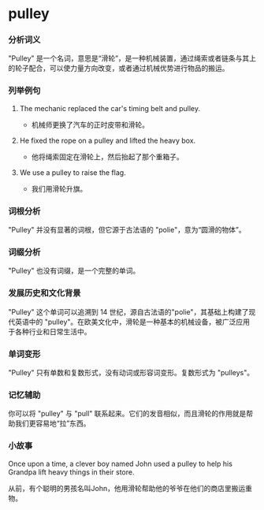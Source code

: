 # pulley

### 分析词义

  

"Pulley" 是一个名词，意思是“滑轮”，是一种机械装置，通过绳索或者链条与其上的轮子配合，可以使力量方向改变，或者通过机械优势进行物品的搬运。

  

### 列举例句

  

1.  The mechanic replaced the car's timing belt and pulley.
    
      
    
    *   机械师更换了汽车的正时皮带和滑轮。
    
      
    
2.  He fixed the rope on a pulley and lifted the heavy box.
    
      
    
    *   他将绳索固定在滑轮上，然后抬起了那个重箱子。
    
      
    
3.  We use a pulley to raise the flag.
    
      
    
    *   我们用滑轮升旗。
    
      
    

  

### 词根分析

  

"Pulley" 并没有显著的词根，但它源于古法语的 "polie"，意为“圆滑的物体”。

  

### 词缀分析

  

"Pulley" 也没有词缀，是一个完整的单词。

  

### 发展历史和文化背景

  

"Pulley" 这个单词可以追溯到 14 世纪，源自古法语的"polie"，其基础上构建了现代英语中的 "pulley"。在欧美文化中，滑轮是一种基本的机械设备，被广泛应用于各种行业和日常生活中。

  

### 单词变形

  

"Pulley" 只有单数和复数形式，没有动词或形容词变形。复数形式为 "pulleys"。

  

### 记忆辅助

  

你可以将 "pulley" 与 "pull" 联系起来。它们的发音相似，而且滑轮的作用就是帮助我们更容易地“拉”东西。

  

### 小故事

  

Once upon a time, a clever boy named John used a pulley to help his Grandpa lift heavy things in their store.

  

从前，有个聪明的男孩名叫John，他用滑轮帮助他的爷爷在他们的商店里搬运重物。
